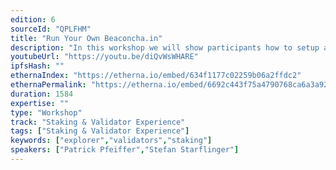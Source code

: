 ```yaml
---
edition: 6
sourceId: "QPLFHM"
title: "Run Your Own Beaconcha.in"
description: "In this workshop we will show participants how to setup and run the [beaconcha.in-explorer](https://beaconcha.in) for existing networks (mainnet, prater, sepolia) as well as for custom networks. Also we will explain how to analyze the network using the explorer and how to monitor validators. By doing this workshop we hope to learn about problems people are running into while trying to run the explorer on their own and improve the usabilty of the explorer in general."
youtubeUrl: "https://youtu.be/diQvWsWHARE"
ipfsHash: ""
ethernaIndex: "https://etherna.io/embed/634f1177c02259b06a2ffdc2"
ethernaPermalink: "https://etherna.io/embed/6692c443f75a4790768ca6a3a9238100c71eb6c44cc05e6bc751b304e384061a"
duration: 1584
expertise: ""
type: "Workshop"
track: "Staking & Validator Experience"
tags: ["Staking & Validator Experience"]
keywords: ["explorer","validators","staking"]
speakers: ["Patrick Pfeiffer","Stefan Starflinger"]
---
```

